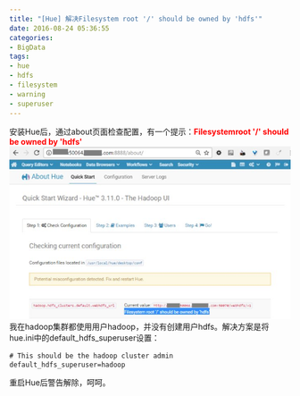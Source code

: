 ```yaml
---
title: "[Hue] 解决Filesystem root '/' should be owned by 'hdfs'"
date: 2016-08-24 05:36:55
categories: 
- BigData
tags: 
- hue
- hdfs
- filesystem
- warning
- superuser
---
```

安装Hue后，通过about页面检查配置，有一个提示：<font color="#FF0000">**Filesystemroot '/' should be owned by 'hdfs'**</font>
![[Hue] 解决Filesystem root '/' should be owned by 'hdfs'](/images/2016/8/0026uWfMzy77YSXQIjX55.jpg)
我在hadoop集群都使用用户hadoop，并没有创建用户hdfs。解决方案是将hue.ini中的default_hdfs_superuser设置：
```
# This should be the hadoop cluster admin
default_hdfs_superuser=hadoop
```
重启Hue后警告解除，呵呵。
